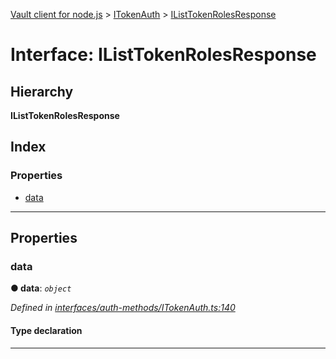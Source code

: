 [Vault client for node.js](../README.md) > [ITokenAuth](../modules/itokenauth.md) > [IListTokenRolesResponse](../interfaces/itokenauth.ilisttokenrolesresponse.md)

# Interface: IListTokenRolesResponse

## Hierarchy

**IListTokenRolesResponse**

## Index

### Properties

* [data](itokenauth.ilisttokenrolesresponse.md#data)

---

## Properties

<a id="data"></a>

###  data

**● data**: *`object`*

*Defined in [interfaces/auth-methods/ITokenAuth.ts:140](https://github.com/theogravity/vault-tacular/blob/cbfbab1/src/interfaces/auth-methods/ITokenAuth.ts#L140)*

#### Type declaration

___

